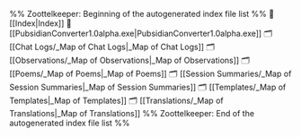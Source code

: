 %% Zoottelkeeper: Beginning of the autogenerated index file list  %%
📄 [[Index|Index]]
📄 [[PubsidianConverter1.0alpha.exe|PubsidianConverter1.0alpha.exe]]
🗂️ [[Chat Logs/_Map of Chat Logs|_Map of Chat Logs]]
🗂️ [[Observations/_Map of Observations|_Map of Observations]]
🗂️ [[Poems/_Map of Poems|_Map of Poems]]
🗂️ [[Session Summaries/_Map of Session Summaries|_Map of Session Summaries]]
🗂️ [[Templates/_Map of Templates|_Map of Templates]]
🗂️ [[Translations/_Map of Translations|_Map of Translations]]
%% Zoottelkeeper: End of the autogenerated index file list  %%

